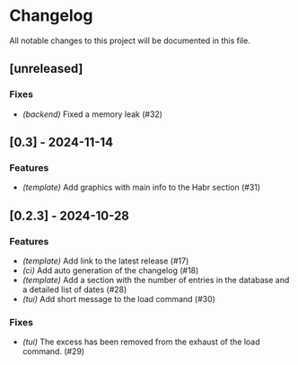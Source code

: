 # Changelog

All notable changes to this project will be documented in this file.

## [unreleased]

### Fixes

- *(backend)* Fixed a memory leak (#32)

## [0.3] - 2024-11-14

### Features

- *(template)* Add graphics with main info to the Habr section (#31)

## [0.2.3] - 2024-10-28

### Features

- *(template)* Add link to the latest release (#17)
- *(ci)* Add auto generation of the changelog (#18)
- *(template)* Add a section with the number of entries in the database and a detailed list of dates (#28)
- *(tui)* Add short message to the load command (#30)

### Fixes

- *(tui)* The excess has been removed from the exhaust of the load command. (#29)

<!-- generated by git-cliff -->
